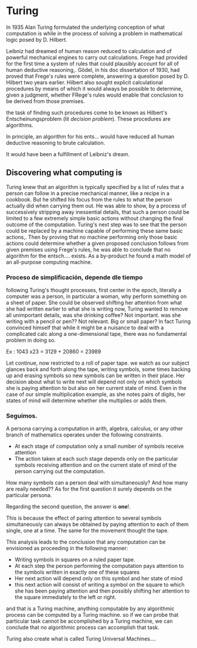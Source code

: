 # Turing

In 1935 Alan Turing formulated the underlying conception of what computation is while in the process of solving a problem in mathematical logic posed by D. Hilbert.

Leibniz had dreamed of human reason reduced to calculation and of
powerful mechanical engines to carry out calculations. Frege had
provided for the first time a system of rules that could plausibly
account for all of human deductive reasoning,. Gödel, in his doc
dissertation of 1930, had proved that Frege's rules were complete,
answering a question posed by D. Hilbert two years earlier. Hilbert
also sought explicit calculational procedures by means of which it
would always be possible to determine, given a judgment, whether
FRege's rules would enable that conclusion to be derived from those
premises.

the task of finding such procedures come to be known as Hilbert's Entscheinungsproblem
(lit *decision problem*). These procedures are algorithms.

In principle, an algorithm for his ents... would have reduced all human deductive reasoning to brute calculation.

It would have been a fulfillment of Leibniz's dream.

## Discovering what computing is

Turing knew that an algorithm is typically specified by a list of
rules that a person can follow in a precise mechanical manner, like a
recipe in a cookbook.  But he shifted his focus from the rules to what
the person actually did when carrying them out. He was able to show,
by a process of successively stripping away inessential details, that
such a person could be limited to a few extremely simple basic actions
without changing the final outcome of the computation. Turing's next
step was to see that the person could be replaced by a machine capable
of performing these same basic actions,. Then by proving that no
machine performing only those basic actions could determine whether a
given proposed conclusion follows from given premises using Frege's
rules, he was able to conclude that no algorithm for the
entsch.... exists. As a by-product he found a math model of an
all-purpose computing machine.

### Proceso de simplificación, depende dle tiempo

following Turing's thought processes, first center in the epoch,
literally a computer was a person, in particular a woman, why perform
something on a sheet of paper. She could be observed shifting her
attention from what she had written earlier to what she is writing
now, Turing wanted to remove all unimportant details, was she drinking
coffee? Not important. was she writing with a pencil or pen?? Not
relevant. Big or small paper? In fact Turing convinced himself that
while it might be a nuisance to deal with a complicated calc along a
one-dimensional tape, there was no fundamental problem in doing so.

Ex : 1043 x23 = 3129 + 20860 = 23989

Let continue, now restricted to a roll of paper tape. we watch as our
subject glances back and forth along the tape, writing symbols, some
times backing up and erasing symbols so new symbols can be written in
their place. Her decision about what to write next will depend not
only on which symbols she is paying attention to but also on her
current state of mind. Even in the case of our simple multiplication
example, as she notes pairs of digits, her states of mind will
determine whether she multiplies or adds them.

### Seguimos.

A persona carrying a computation in arith, algebra, calculus, or any
other branch of mathematics operates under the following constraints.

* At each stage of computation only a small number of symbols receive
  attention
* The action taken at each such stage depends only on the particular
  symbols receiving attention and on the current state of mind of the
  person carrying out the computation.

How many symbols can a person deal with simultaneously? And how many
are really needed?? As for the first question it surely depends on the
particular persona.

Regarding the second question, the answer is **one**!.

This is because the effect of paring attention to several symbols
simultaneously can always be obtained by paying attention to each of
them single, one at a time. The same for the movement thought the
tape.

This analysis leads to the conclusion that any computation can be
envisioned as proceeding in the following manner:
* Writing symbols in squares on a ruled paper tape.
* At each step the person performing the computation pays attention to
  the symbols written in exactly one of these squares
* Her next action will depend only on this symbol and her state of
  mind
* this next action will consist of writing a symbol on the square to
  which she has been paying attention and then possibly shifting her
  attention to the square immediately to the left or right.

and that is a Turing machine, anything computable by any algorithmic
process can be computed by a Turing machine. so if we can probe that
particular task cannot be accomplished by a Turing machine, we can
conclude that no algorithmic process can accomplish that task.

Turing also create what is called Turing Universal Machines....
